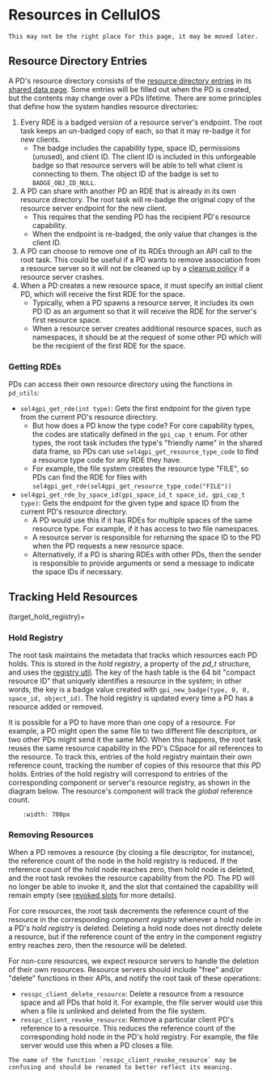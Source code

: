 # Resources in CellulOS

```{attention}
This may not be the right place for this page, it may be moved later.
```

## Resource Directory Entries
A PD's resource directory consists of the [resource directory entries](target_glossary_rde) in its [shared data page](target_glossary_shared_data). Some entries will be filled out when the PD is created, but the contents may change over a PDs lifetime. There are some principles that define how the system handles resource directories:
1. Every RDE is a badged version of a resource server's endpoint. The root task keeps an un-badged copy of each, so that it may re-badge it for new clients.
    - The badge includes the capability type, space ID, permissions (unused), and client ID. The client ID is included in this unforgeable badge so that resource servers will be able to tell what client is connecting to them. The object ID of the badge is set to `BADGE_OBJ_ID_NULL`.
2. A PD can share with another PD an RDE that is already in its own resource directory. The root task will re-badge the original copy of the resource server endpoint for the new client.
    - This requires that the sending PD has the recipient PD's resource capability.
    - When the endpoint is re-badged, the only value that changes is the client ID.
3. A PD can choose to remove one of its RDEs through an API call to the root task. This could be useful if a PD wants to remove association from a resource server so it will not be cleaned up by a [cleanup policy](target_configuration_cleanup_policy) if a resource server crashes.
4. When a PD creates a new resource space, it must specify an initial client PD, which will receive the first RDE for the space.
    - Typically, when a PD spawns a resource server, it includes its own PD ID as an argument so that it will receive the RDE for the server's first resource space.
    - When a resource server creates additional resource spaces, such as namespaces, it should be at the request of some other PD which will be the recipient of the first RDE for the space.

### Getting RDEs
PDs can access their own resource directory using the functions in `pd_utils`:
- `sel4gpi_get_rde(int type)`: Gets the first endpoint for the given type from the current PD's resource directory.
    - But how does a PD know the type code? For core capability types, the codes are statically defined in the `gpi_cap_t` enum. For other types, the root task includes the type's "friendly name" in the shared data frame, so PDs can use `sel4gpi_get_resource_type_code` to find a resource type code for any RDE they have. 
    - For example, the file system creates the resource type "FILE", so PDs can find the RDE for files with `sel4gpi_get_rde(sel4gpi_get_resource_type_code("FILE"))`
- `sel4gpi_get_rde_by_space_id(gpi_space_id_t space_id, gpi_cap_t type)`: Gets the endpoint for the given type and space ID from the current PD's resource directory.
    - A PD would use this if it has RDEs for multiple spaces of the same resource type. For example, if it has access to two file namespaces. 
    - A resource server is responsible for returning the space ID to the PD when the PD requests a new resource space.
    - Alternatively, if a PD is sharing RDEs with other PDs, then the sender is responsible to provide arguments or send a message to indicate the space IDs if necessary.

## Tracking Held Resources

(target_hold_registry)=
### Hold Registry

The root task maintains the metadata that tracks which resources each PD holds. This is stored in the *hold registry*, a property of the *pd_t* structure, and uses the [registry util](target_registry_library). The key of the hash table is the 64 bit "compact resource ID" that uniquely identifies a resource in the system; in other words, the key is a badge value created with `gpi_new_badge(type, 0, 0, space_id, object_id)`. The hold registry is updated every time a PD has a resource added or removed.

It is possible for a PD to have more than one copy of a resource. For example, a PD might open the same file to two different file descriptors, or two other PDs might send it the same MO. When this happens, the root task reuses the same resource capability in the PD's CSpace for all references to the resource. To track this, entries of the hold registry maintain their own reference count, tracking the number of copies of this resource that *this PD* holds. Entries of the hold registry will correspond to entries of the corresponding component or server's resource registry, as shown in the diagram below. The resource's component will track the *global* reference count.

```{image} ../images/resource_registries.png
    :width: 700px
```

### Removing Resources
When a PD removes a resource (by closing a file descriptor, for instance), the reference count of the node in the hold registry is reduced. If the reference count of the hold node reaches zero, then hold node is deleted, and the root task revokes the resource capability from the PD. The PD will no longer be able to invoke it, and the slot that contained the capability will remain empty (see [revoked slots](target_limitations_revoke_slots) for more details).

For core resources, the root task decrements the reference count of the resource in the corresponding *component registry* whenever a hold node in a PD's *hold registry* is deleted. Deleting a hold node does not directly delete a resource, but if the reference count of the entry in the component registry entry reaches zero, then the resource will be deleted. 

For non-core resources, we expect resource servers to handle the deletion of their own resources. Resource servers should include "free" and/or "delete" functions in their APIs, and notify the root task of these operations:
- `resspc_client_delete_resource`: Delete a resource from a resource space and all PDs that hold it. For example, the file server would use this when a file is unlinked and deleted from the file system.
- `resspc_client_revoke_resource`: Remove a particular client PD's reference to a resource. This reduces the reference count of the corresponding hold node in the PD's hold registry. For example, the file server would use this when a PD closes a file.

```{attention}
The name of the function `resspc_client_revoke_resource` may be confusing and should be renamed to better reflect its meaning.
```


